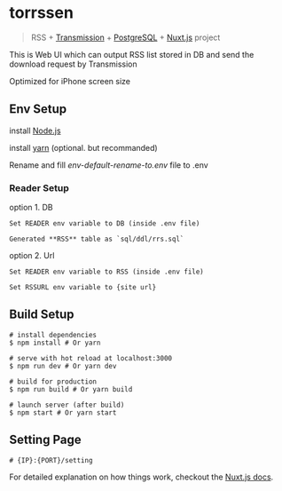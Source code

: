 # torrssen

> RSS \+ [Transmission](https://transmissionbt.com/) \+ [PostgreSQL](https://www.postgresql.org/) \+ [Nuxt.js](https://nuxtjs.org/) project

This is Web UI which can output RSS list stored in DB and send the download request by Transmission

Optimized for iPhone screen size

## Env Setup

install [Node.js](https://nodejs.org)

install [yarn](https://yarnpkg.com) (optional. but recommanded)

Rename and fill *env-default-rename-to.env* file to .env

### Reader Setup

option 1. DB

    Set READER env variable to DB (inside .env file)

    Generated **RSS** table as `sql/ddl/rrs.sql`

option 2. Url
 
    Set READER env variable to RSS (inside .env file)
    
    Set RSSURL env variable to {site url}

## Build Setup

    # install dependencies
    $ npm install # Or yarn
    
    # serve with hot reload at localhost:3000
    $ npm run dev # Or yarn dev
    
    # build for production
    $ npm run build # Or yarn build
    
    # launch server (after build)
    $ npm start # Or yarn start

## Setting Page

    # {IP}:{PORT}/setting

For detailed explanation on how things work, checkout the [Nuxt.js docs](https://github.com/nuxt/nuxt.js).
